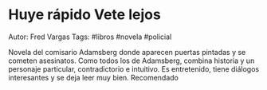 # Huye rápido Vete lejos

Autor: Fred Vargas
Tags: #libros #novela #policial 

Novela del comisario Adamsberg donde aparecen puertas pintadas y se cometen asesinatos. Como todos los de Adamsberg, combina historia y un personaje particular, contradictorio e intuitivo. Es entretenido, tiene diálogos interesantes y se deja leer muy bien. Recomendado